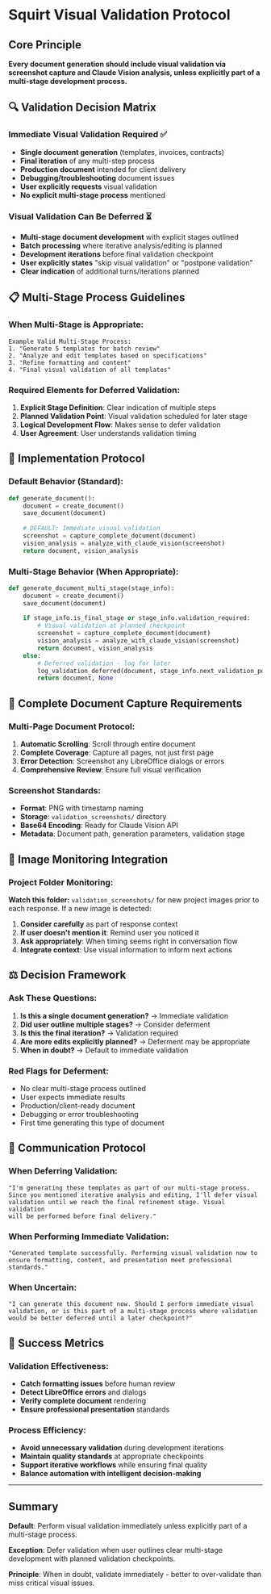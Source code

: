 # Squirt Visual Validation Protocol

## Core Principle
**Every document generation should include visual validation via screenshot capture and Claude Vision analysis, unless explicitly part of a multi-stage development process.**

## 🔍 Validation Decision Matrix

### Immediate Visual Validation Required ✅
- **Single document generation** (templates, invoices, contracts)
- **Final iteration** of any multi-step process
- **Production document** intended for client delivery
- **Debugging/troubleshooting** document issues
- **User explicitly requests** visual validation
- **No explicit multi-stage process** mentioned

### Visual Validation Can Be Deferred ⏳
- **Multi-stage document development** with explicit stages outlined
- **Batch processing** where iterative analysis/editing is planned
- **Development iterations** before final validation checkpoint
- **User explicitly states** "skip visual validation" or "postpone validation"
- **Clear indication** of additional turns/iterations planned

## 📋 Multi-Stage Process Guidelines

### When Multi-Stage is Appropriate:
```
Example Valid Multi-Stage Process:
1. "Generate 5 templates for batch review" 
2. "Analyze and edit templates based on specifications"
3. "Refine formatting and content" 
4. "Final visual validation of all templates"
```

### Required Elements for Deferred Validation:
1. **Explicit Stage Definition**: Clear indication of multiple steps
2. **Planned Validation Point**: Visual validation scheduled for later stage
3. **Logical Development Flow**: Makes sense to defer validation
4. **User Agreement**: User understands validation timing

## 🎯 Implementation Protocol

### Default Behavior (Standard):
```python
def generate_document():
    document = create_document()
    save_document(document)
    
    # DEFAULT: Immediate visual validation
    screenshot = capture_complete_document(document)
    vision_analysis = analyze_with_claude_vision(screenshot)
    return document, vision_analysis
```

### Multi-Stage Behavior (When Appropriate):
```python
def generate_document_multi_stage(stage_info):
    document = create_document()
    save_document(document)
    
    if stage_info.is_final_stage or stage_info.validation_required:
        # Visual validation at planned checkpoint
        screenshot = capture_complete_document(document)
        vision_analysis = analyze_with_claude_vision(screenshot)
        return document, vision_analysis
    else:
        # Deferred validation - log for later
        log_validation_deferred(document, stage_info.next_validation_point)
        return document, None
```

## 📸 Complete Document Capture Requirements

### Multi-Page Document Protocol:
1. **Automatic Scrolling**: Scroll through entire document
2. **Complete Coverage**: Capture all pages, not just first page
3. **Error Detection**: Screenshot any LibreOffice dialogs or errors
4. **Comprehensive Review**: Ensure full visual verification

### Screenshot Standards:
- **Format**: PNG with timestamp naming
- **Storage**: `validation_screenshots/` directory  
- **Base64 Encoding**: Ready for Claude Vision API
- **Metadata**: Document path, generation parameters, validation stage

## 🔄 Image Monitoring Integration

### Project Folder Monitoring:
**Watch this folder:** `validation_screenshots/` for new project images prior to each response. If a new image is detected:
1. **Consider carefully** as part of response context
2. **If user doesn't mention it**: Remind user you noticed it
3. **Ask appropriately**: When timing seems right in conversation flow
4. **Integrate context**: Use visual information to inform next actions

## ⚖️ Decision Framework

### Ask These Questions:
1. **Is this a single document generation?** → Immediate validation
2. **Did user outline multiple stages?** → Consider deferment  
3. **Is this the final iteration?** → Validation required
4. **Are more edits explicitly planned?** → Deferment may be appropriate
5. **When in doubt?** → Default to immediate validation

### Red Flags for Deferment:
- No clear multi-stage process outlined
- User expects immediate results
- Production/client-ready document
- Debugging or error troubleshooting
- First time generating this type of document

## 📝 Communication Protocol

### When Deferring Validation:
```
"I'm generating these templates as part of our multi-stage process. 
Since you mentioned iterative analysis and editing, I'll defer visual 
validation until we reach the final refinement stage. Visual validation 
will be performed before final delivery."
```

### When Performing Immediate Validation:
```
"Generated template successfully. Performing visual validation now to 
ensure formatting, content, and presentation meet professional standards."
```

### When Uncertain:
```
"I can generate this document now. Should I perform immediate visual 
validation, or is this part of a multi-stage process where validation 
would be better deferred until a later checkpoint?"
```

## 🎯 Success Metrics

### Validation Effectiveness:
- **Catch formatting issues** before human review
- **Detect LibreOffice errors** and dialogs
- **Verify complete document** rendering
- **Ensure professional presentation** standards

### Process Efficiency:
- **Avoid unnecessary validation** during development iterations
- **Maintain quality standards** at appropriate checkpoints
- **Support iterative workflows** while ensuring final quality
- **Balance automation with intelligent decision-making**

---

## Summary

**Default**: Perform visual validation immediately unless explicitly part of a multi-stage process.

**Exception**: Defer validation when user outlines clear multi-stage development with planned validation checkpoints.

**Principle**: When in doubt, validate immediately - better to over-validate than miss critical visual issues.